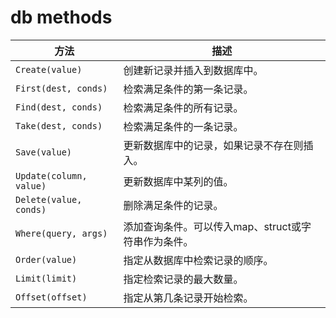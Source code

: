 # db methods

| 方法                      | 描述                                                   |
|--------------------------|--------------------------------------------------------|
| `Create(value)`           | 创建新记录并插入到数据库中。                             |
| `First(dest, conds)`      | 检索满足条件的第一条记录。                               |
| `Find(dest, conds)`       | 检索满足条件的所有记录。                                 |
| `Take(dest, conds)`       | 检索满足条件的一条记录。                                 |
| `Save(value)`             | 更新数据库中的记录，如果记录不存在则插入。               |
| `Update(column, value)`   | 更新数据库中某列的值。                                   |
| `Delete(value, conds)`    | 删除满足条件的记录。                                     |
| `Where(query, args)`      | 添加查询条件。可以传入map、struct或字符串作为条件。       |
| `Order(value)`            | 指定从数据库中检索记录的顺序。                             |
| `Limit(limit)`            | 指定检索记录的最大数量。                                 |
| `Offset(offset)`          | 指定从第几条记录开始检索。                               |
